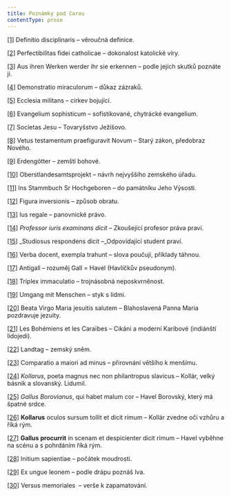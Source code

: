 ```yaml
---
title: Poznámky pod čarou
contentType: prose
---
```


[\[1\]](./resources/undefined) Definitio disciplinaris – věroučná definice.

[\[2\]](./resources/undefined) Perfectibilitas fidei catholicae – dokonalost katolické víry.

[\[3\]](./resources/undefined) Aus ihren Werken werder ihr sie erkennen – podle jejích skutků poznáte ji.

[\[4\]](./resources/undefined) Demonstratio miraculorum – důkaz zázraků.

[\[5\]](./resources/undefined) Ecclesia militans – církev bojující.

[\[6\]](./resources/undefined) Evangelium sophisticum – sofistikované, chytrácké evangelium.

[\[7\]](./resources/undefined) Societas Jesu – Tovaryšstvo Ježíšovo.

[\[8\]](./resources/undefined) Vetus testamentum praefiguravit Novum – Starý zákon, předobraz Nového.

[\[9\]](./resources/undefined) Erdengötter – zemští bohové.

[\[10\]](./resources/undefined) Oberstlandesamtsprojekt – návrh nejvyššího zemského úřadu.

[\[11\]](./resources/undefined) Ins Stammbuch Sr Hochgeboren – do památníku Jeho Výsosti.

[\[12\]](./resources/undefined) Figura inversionis – způsob obratu.

[\[13\]](./resources/undefined) Ius regale – panovnické právo.

[\[14\]](./resources/undefined) _Professor iuris examinans dicit –_ Zkoušející profesor práva praví.

[\[15\]](./resources/undefined) _Studiosus respondens dicit –_Odpovídající student praví.

[\[16\]](./resources/undefined) Verba docent, exempla trahunt – slova poučují, příklady táhnou.

[\[17\]](./resources/undefined) Antigall – rozuměj Gall = Havel (Havlíčkův pseudonym).

[\[18\]](./resources/undefined) Triplex immaculatio – trojnásobná neposkvrněnost.

[\[19\]](./resources/undefined) Umgang mit Menschen – styk s lidmi.

[\[20\]](./resources/undefined) Beata Virgo Maria jesuitis salutem – Blahoslavená Panna Maria pozdravuje jezuity.

[\[21\]](./resources/undefined) Les Bohémiens et les Caraïbes – Cikáni a moderní Karibové (indiánští lidojedi).

[\[22\]](./resources/undefined) Landtag – zemský sněm.

[\[23\]](./resources/undefined) Comparatio a maiori ad minus – přirovnání většího k menšímu.

[\[24\]](./resources/undefined) _Kollarus_, poeta magnus nec non philantropus slavicus – Kollár, velký básník a slovanský. Lidumil.

[\[25\]](./resources/undefined) _Gallus Borovianus_, qui habet malum cor – Havel Borovský, který má špatné srdce.

[\[26\]](./resources/undefined) **Kollarus** oculos sursum tollit et dicit rimum – Kollár zvedne oči vzhůru a říká rým.

[\[27\]](./resources/undefined) **Gallus procurrit** in scenam et despicienter dicit rimum – Havel vyběhne na scénu a s pohrdáním říká rým.

[\[28\]](./resources/undefined) Initium sapientiae – počátek moudrosti.

[\[29\]](./resources/undefined) Ex ungue leonem – podle drápu poznáš lva.

[\[30\]](./resources/undefined) Versus memoriales  – verše k zapamatování.

